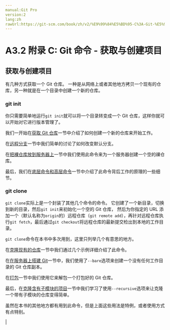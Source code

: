 ```yaml
---
manual:Git Pro
version:2
lang:zh
rawUrl:https://git-scm.com/book/zh/v2/%E9%99%84%E5%BD%95-C%3A-Git-%E5%91%BD%E4%BB%A4-%E8%8E%B7%E5%8F%96%E4%B8%8E%E5%88%9B%E5%BB%BA%E9%A1%B9%E7%9B%AE
---
```



# A3.2 附录 C: Git 命令 - 获取与创建项目

## 获取与创建项目<a name="_获取与创建项目"></a>


有几种方式获取一个 Git 仓库。 一种是从网络上或者其他地方拷贝一个现有的仓库，另一种就是在一个目录中创建一个新的仓库。



### git init<a name="_git_init"></a>


你只需要简单地运行`git init`就可以将一个目录转变成一个 Git 仓库，这样你就可以开始对它进行版本管理了。




我们一开始在[获取 Git 仓库](%938  "")一节中介绍了如何创建一个新的仓库来开始工作。




在[远程分支](%939  "")一节中我们简单的讨论了如何改变默认分支。




在[把裸仓库放到服务器上](%940  "")一节中我们使用此命令来为一个服务器创建一个空的祼仓库。




最后，我们在[底层命令和高层命令](%797  "")一节中介绍了此命令背后工作的原理的一些细节。




### git clone<a name="_git_clone"></a>


`git clone`实际上是一个封装了其他几个命令的命令。 它创建了一个新目录，切换到新的目录，然后`git init`来初始化一个空的 Git 仓库， 然后为你指定的 URL 添加一个（默认名称为`origin`的）远程仓库（`git remote add`），再针对远程仓库执行`git fetch`，最后通过`git checkout`将远程仓库的最新提交检出到本地的工作目录。




`git clone`命令在本书中多次用到，这里只列举几个有意思的地方。




在[克隆现有的仓库](%941  "")一节中我们通过几个示例详细介绍了此命令。




在[在服务器上搭建 Git](%607  "")一节中，我们使用了`--bare`选项来创建一个没有任何工作目录的 Git 仓库副本。




在[打包](%942  "")一节中我们使用它来解包一个打包好的 Git 仓库。




最后，在[克隆含有子模块的项目](%943  "")一节中我们学习了使用`--recursive`选项来让克隆一个带有子模块的仓库变得简单。




虽然在本书的其他地方都有用到此命令，但是上面这些用法是特例，或者使用方式有点特别。



|



